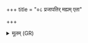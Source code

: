 +++
title = "०८ प्रजापतिर् मह्यम् एता"

+++
<details><summary>मूलम् (GR)</summary>

प्रजापतिर् मह्यम् एता रराणो  
बह्वीः सतीर् उप मे गोष्ठ आकः ।  
तासां वयं प्रजया सं सदेम  
ज्योग् जीवन्तः शरदः पुरूचीः ॥
</details>